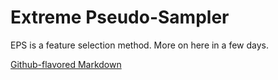 # Extreme Pseudo-Sampler

EPS is a feature selection method. More on here in a few days.

[Github-flavored Markdown](https://guides.github.com/features/mastering-markdown/)
